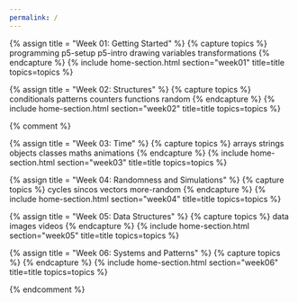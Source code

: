```yaml
---
permalink: /
---
```

{% assign title = "Week 01: Getting Started" %}
{% capture topics %}
  programming
  p5-setup
  p5-intro
  drawing
  variables
  transformations
{% endcapture %}
{% include home-section.html section="week01" title=title topics=topics %}

{% assign title = "Week 02: Structures" %}
{% capture topics %}
  conditionals
  patterns
  counters
  functions
  random
{% endcapture %}
{% include home-section.html section="week02" title=title topics=topics %}

{% comment %}

{% assign title = "Week 03: Time" %}
{% capture topics %}
  arrays
  strings
  objects
  classes
  maths
  animations
{% endcapture %}
{% include home-section.html section="week03" title=title topics=topics %}

{% assign title = "Week 04: Randomness and Simulations" %}
{% capture topics %}
  cycles
  sincos
  vectors
  more-random
{% endcapture %}
{% include home-section.html section="week04" title=title topics=topics %}

{% assign title = "Week 05: Data Structures" %}
{% capture topics %}
  data
  images
  videos
{% endcapture %}
{% include home-section.html section="week05" title=title topics=topics %}

{% assign title = "Week 06: Systems and Patterns" %}
{% capture topics %}
{% endcapture %}
{% include home-section.html section="week06" title=title topics=topics %}

{% endcomment %}
